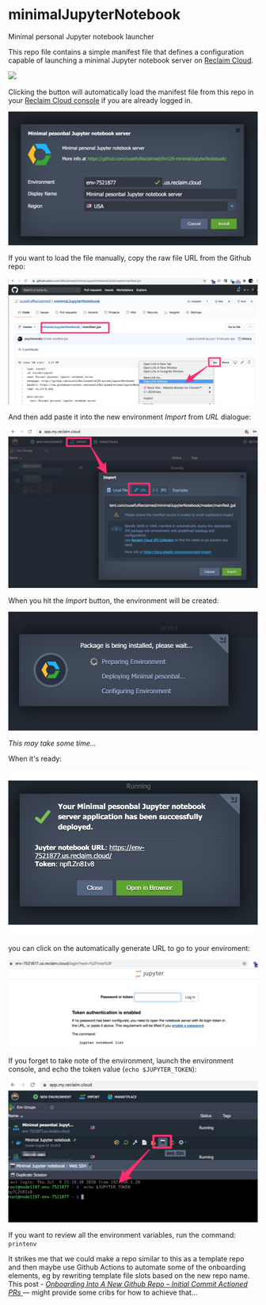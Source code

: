 # minimalJupyterNotebook
Minimal personal Jupyter notebook launcher

This repo file contains a simple manifest file that defines a configuration capable of launching a minimal Jupyter notebook server on [Reclaim Cloud](https://reclaim.cloud/).

[![](http://img.shields.io/static/v1?label=Reclaim&message=launch&color=blue)](https://app.my.reclaim.cloud/?jps=https://github.com/ousefulReclaimed/minimalJupyterNotebook/blob/master/manifest.jps)

Clicking the button will automatically load the manifest file from this repo in your [Reclaim Cloud console](https://app.my.reclaim.cloud) if you are already logged in.

![](.images/Reclaim_Cloud_Dashboard_install.png)

If you want to load the file manually, copy the raw file URL from the Github repo:


![](.images/minimalJupyterNotebook_manifest_jps.png)

And then add paste it into the new environment *Import* from *URL* dialogue:

![](.images/Reclaim_Cloud_Dashboard_jps.png)

When you hit the *Import* button, the environment will be created:


![](.images/Reclaim_Cloud_Dashboard_waiting.png)

*This may take some time...*

When it's ready:

![](.images/Reclaim_Cloud_Dashboard_ready.png)

you can click on the automatically generate URL to go to your enviroment:

![](.images/Jupyter_Notebook_served.png)

If you forget to take note of the environment, launch the environment console, and echo the token value (`echo $JUPYTER_TOKEN`):

![](.images/Reclaim_Cloud_Dashboard_recover.png)


If you want to review all the environment variables, run the command: `printenv`

It strikes me that we could make a repo similar to this as a template repo and then maybe use Github Actions to automate some of the onboarding elements, eg by rewriting template file slots based on the new repo name. This post - [
*Onboarding Into A New Github Repo – Initial Commit Actioned PRs*
](https://blog.ouseful.info/2020/02/25/onboarding-into-a-new-github-repo-initial-commit-actioned-prs/) — might provide some cribs for how to achieve that...


